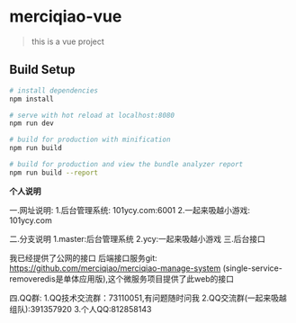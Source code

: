 # merciqiao-vue

> this is a vue project

## Build Setup

``` bash
# install dependencies
npm install

# serve with hot reload at localhost:8080
npm run dev

# build for production with minification
npm run build

# build for production and view the bundle analyzer report
npm run build --report
```

****个人说明****

一.网址说明:
1.后台管理系统:
101ycy.com:6001
2.一起来吸越小游戏:
101ycy.com

二.分支说明
1.master:后台管理系统
2.ycy:一起来吸越小游戏
三.后台接口

我已经提供了公网的接口
后端接口服务git: https://github.com/merciqiao/merciqiao-manage-system (single-service-removeredis是单体应用版),这个微服务项目提供了此web的接口

四.QQ群:
1.QQ技术交流群：73110051,有问题随时问我
2.QQ交流群(一起来吸越组队):391357920
3.个人QQ:812858143
